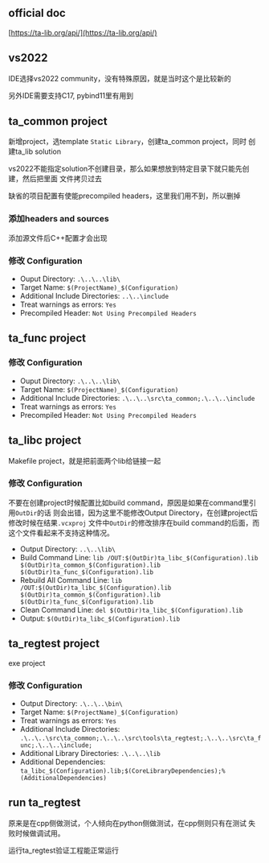 
## official doc

[https://ta-lib.org/api/](https://ta-lib.org/api/)

## vs2022

IDE选择vs2022 community，没有特殊原因，就是当时这个是比较新的

另外IDE需要支持C17, pybind11里有用到

## ta_common project

新增project，选template `Static Library`，创建ta_common project，同时
创建ta_lib solution

vs2022不能指定solution不创建目录，那么如果想放到特定目录下就只能先创建，然后把里面
文件拷贝过去

缺省的项目配置有使能precompiled headers，这里我们用不到，所以删掉

### 添加headers and sources

添加源文件后C++配置才会出现

### 修改 Configuration

- Ouput Directory: `.\..\..\lib\`
- Target Name: `$(ProjectName)_$(Configuration)`
- Additional Include Directories: `..\..\include`
- Treat warnings as errors: `Yes`
- Precompiled Header: `Not Using Precompiled Headers`

## ta_func project

### 修改 Configuration

- Ouput Directory: `.\..\..\lib\`
- Target Name: `$(ProjectName)_$(Configuration)`
- Additional Include Directories: `.\..\..\src\ta_common;.\..\..\include`
- Treat warnings as errors: `Yes`
- Precompiled Header: `Not Using Precompiled Headers`

## ta_libc project

Makefile project，就是把前面两个lib给链接一起

### 修改 Configuration

不要在创建project时候配置比如build command，原因是如果在command里引用`OutDir`的话
则会出错，因为这里不能修改Output Directory，在创建project后修改时候在结果`.vcxproj`
文件中`OutDir`的修改排序在build command的后面，而这个文件看起来不支持这种情况。

- Output Directory: `..\..\lib\`
- Build Command Line: `lib /OUT:$(OutDir)ta_libc_$(Configuration).lib $(OutDir)ta_common_$(Configuration).lib $(OutDir)ta_func_$(Configuration).lib`
- Rebuild All Command Line: `lib /OUT:$(OutDir)ta_libc_$(Configuration).lib $(OutDir)ta_common_$(Configuration).lib $(OutDir)ta_func_$(Configuration).lib`
- Clean Command Line: `del $(OutDir)ta_libc_$(Configuration).lib`
- Output: `$(OutDir)ta_libc_$(Configuration).lib`

## ta_regtest project

exe project

### 修改 Configuration

- Output Directory: `.\..\..\bin\`
- Target Name: `$(ProjectName)_$(Configuration)`
- Treat warnings as errors: `Yes`
- Additional Include Directories: `.\..\..\src\ta_common;.\..\..\src\tools\ta_regtest;.\..\..\src\ta_func;.\..\..\include;`
- Additional Library Directories: `.\..\..\lib`
- Additional Dependencies: `ta_libc_$(Configuration).lib;$(CoreLibraryDependencies);%(AdditionalDependencies)`

## run ta_regtest

原来是在cpp侧做测试，个人倾向在python侧做测试，在cpp侧则只有在测试
失败时候做调试用。

运行ta_regtest验证工程能正常运行
